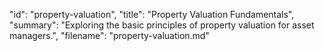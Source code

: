 "id": "property-valuation",
"title": "Property Valuation Fundamentals",
"summary": "Exploring the basic principles of property valuation for asset managers.",
"filename": "property-valuation.md"
